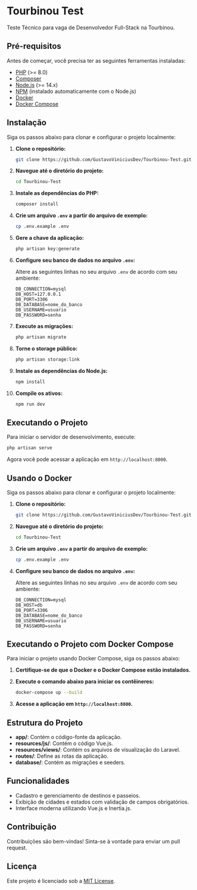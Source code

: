 
# Tourbinou Test

Teste Técnico para vaga de Desenvolvedor Full-Stack na Tourbinou.

## Pré-requisitos

Antes de começar, você precisa ter as seguintes ferramentas instaladas:

- [PHP](https://www.php.net/downloads) (>= 8.0)
- [Composer](https://getcomposer.org/download/)
- [Node.js](https://nodejs.org/) (>= 14.x)
- [NPM](https://www.npmjs.com/get-npm) (instalado automaticamente com o Node.js)
- [Docker](https://www.docker.com/get-started)
- [Docker Compose](https://docs.docker.com/compose/install/)

## Instalação

Siga os passos abaixo para clonar e configurar o projeto localmente:

1. **Clone o repositório:**

   ```bash
   git clone https://github.com/GustavoViniciusDev/Tourbinou-Test.git
   ```

2. **Navegue até o diretório do projeto:**

   ```bash
   cd Tourbinou-Test
   ```

3. **Instale as dependências do PHP:**

   ```bash
   composer install
   ```

4. **Crie um arquivo `.env` a partir do arquivo de exemplo:**

   ```bash
   cp .env.example .env
   ```

5. **Gere a chave da aplicação:**

   ```bash
   php artisan key:generate
   ```

6. **Configure seu banco de dados no arquivo `.env`:**

   Altere as seguintes linhas no seu arquivo `.env` de acordo com seu ambiente:

   ```env
   DB_CONNECTION=mysql
   DB_HOST=127.0.0.1
   DB_PORT=3306
   DB_DATABASE=nome_do_banco
   DB_USERNAME=usuario
   DB_PASSWORD=senha
   ```

7. **Execute as migrações:**

   ```bash
   php artisan migrate
   ```

8. **Torne o storage público:**

   ```bash
   php artisan storage:link
   ```

9. **Instale as dependências do Node.js:**

   ```bash
   npm install
   ```

10. **Compile os ativos:**

    ```bash
    npm run dev
    ```

## Executando o Projeto

Para iniciar o servidor de desenvolvimento, execute:

```bash
php artisan serve
```

Agora você pode acessar a aplicação em `http://localhost:8000`.

## Usando o Docker

Siga os passos abaixo para clonar e configurar o projeto localmente:

1. **Clone o repositório:**

   ```bash
   git clone https://github.com/GustavoViniciusDev/Tourbinou-Test.git
   ```

2. **Navegue até o diretório do projeto:**

   ```bash
   cd Tourbinou-Test
   ```

3. **Crie um arquivo `.env` a partir do arquivo de exemplo:**

   ```bash
   cp .env.example .env
   ```

4. **Configure seu banco de dados no arquivo `.env`:**

   Altere as seguintes linhas no seu arquivo `.env` de acordo com seu ambiente:

   ```env
   DB_CONNECTION=mysql
   DB_HOST=db
   DB_PORT=3306
   DB_DATABASE=nome_do_banco
   DB_USERNAME=usuario
   DB_PASSWORD=senha
   ```

## Executando o Projeto com Docker Compose

Para iniciar o projeto usando Docker Compose, siga os passos abaixo:

1. **Certifique-se de que o Docker e o Docker Compose estão instalados.**

2. **Execute o comando abaixo para iniciar os contêineres:**

   ```bash
   docker-compose up --build
   ```

3. **Acesse a aplicação em `http://localhost:8000`.**

## Estrutura do Projeto

- **app/**: Contém o código-fonte da aplicação.
- **resources/js/**: Contém o código Vue.js.
- **resources/views/**: Contém os arquivos de visualização do Laravel.
- **routes/**: Define as rotas da aplicação.
- **database/**: Contém as migrações e seeders.

## Funcionalidades

- Cadastro e gerenciamento de destinos e passeios.
- Exibição de cidades e estados com validação de campos obrigatórios.
- Interface moderna utilizando Vue.js e Inertia.js.

## Contribuição

Contribuições são bem-vindas! Sinta-se à vontade para enviar um pull request.

## Licença

Este projeto é licenciado sob a [MIT License](LICENSE).
